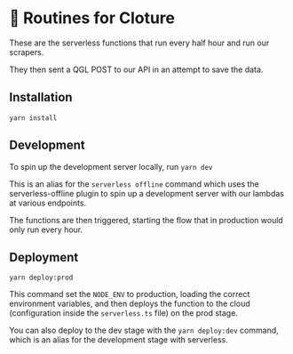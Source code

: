 # 🚀 Routines for Cloture

These are the serverless functions that run every half hour and run our scrapers.

They then sent a QGL POST to our API in an attempt to save the data.

## Installation

`yarn install`

## Development

To spin up the development server locally, run `yarn dev`

This is an alias for the `serverless offline` command which uses the serverless-offline plugin to spin up a development server with our lambdas at various endpoints.

The functions are then triggered, starting the flow that in production would only run every hour.

## Deployment

`yarn deploy:prod`

This command set the `NODE_ENV` to production, loading the correct environment variables, and then deploys the function to the cloud (configuration inside the `serverless.ts` file) on the prod stage.

You can also deploy to the dev stage with the `yarn deploy:dev` command, which is an alias for the development stage with serverless.

